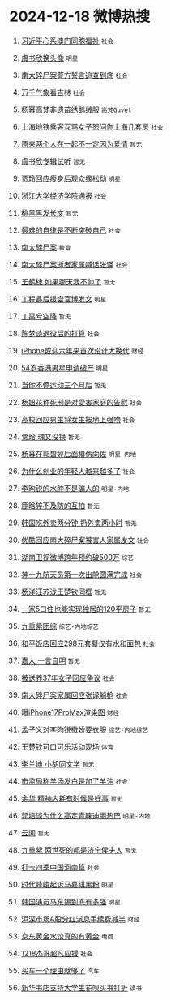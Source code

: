 # 2024-12-18 微博热搜 
1. [习近平心系澳门同胞福祉](https://m.weibo.cn/search?containerid=100103type%3D1%26t%3D10%26q%3D%23%E4%B9%A0%E8%BF%91%E5%B9%B3%E5%BF%83%E7%B3%BB%E6%BE%B3%E9%97%A8%E5%90%8C%E8%83%9E%E7%A6%8F%E7%A5%89%23&stream_entry_id=51&isnewpage=1&extparam=seat%3D1%26filter_type%3Drealtimehot%26cate%3D10103%26pos%3D0%26q%3D%2523%25E4%25B9%25A0%25E8%25BF%2591%25E5%25B9%25B3%25E5%25BF%2583%25E7%25B3%25BB%25E6%25BE%25B3%25E9%2597%25A8%25E5%2590%258C%25E8%2583%259E%25E7%25A6%258F%25E7%25A5%2589%2523%26dgr%3D0%26stream_entry_id%3D51%26c_type%3D51%26display_time%3D1734452937%26pre_seqid%3D173445293788201672534154) `社会` 

2. [虞书欣换头像](https://m.weibo.cn/search?containerid=100103type%3D1%26t%3D10%26q%3D%E8%99%9E%E4%B9%A6%E6%AC%A3%E6%8D%A2%E5%A4%B4%E5%83%8F&stream_entry_id=31&isnewpage=1&extparam=seat%3D1%26band_rank%3D1%26cate%3D5001%26realpos%3D1%26q%3D%25E8%2599%259E%25E4%25B9%25A6%25E6%25AC%25A3%25E6%258D%25A2%25E5%25A4%25B4%25E5%2583%258F%26dgr%3D0%26pos%3D0%26flag%3D2%26c_type%3D31%26filter_type%3Drealtimehot%26stream_entry_id%3D31%26lcate%3D5001%26display_time%3D1734452937%26pre_seqid%3D173445293788201672534154) `明星` 

3. [南大碎尸案警方誓言追查到底](https://m.weibo.cn/search?containerid=100103type%3D1%26t%3D10%26q%3D%23%E5%8D%97%E5%A4%A7%E7%A2%8E%E5%B0%B8%E6%A1%88%E8%AD%A6%E6%96%B9%E8%AA%93%E8%A8%80%E8%BF%BD%E6%9F%A5%E5%88%B0%E5%BA%95%23&stream_entry_id=31&isnewpage=1&extparam=seat%3D1%26band_rank%3D2%26cate%3D5001%26realpos%3D2%26q%3D%2523%25E5%258D%2597%25E5%25A4%25A7%25E7%25A2%258E%25E5%25B0%25B8%25E6%25A1%2588%25E8%25AD%25A6%25E6%2596%25B9%25E8%25AA%2593%25E8%25A8%2580%25E8%25BF%25BD%25E6%259F%25A5%25E5%2588%25B0%25E5%25BA%2595%2523%26dgr%3D0%26pos%3D1%26flag%3D1%26c_type%3D31%26filter_type%3Drealtimehot%26stream_entry_id%3D31%26lcate%3D5001%26display_time%3D1734452937%26pre_seqid%3D173445293788201672534154) `社会` 

4. [万千气象看吉林](https://m.weibo.cn/search?containerid=100103type%3D1%26t%3D10%26q%3D%23%E4%B8%87%E5%8D%83%E6%B0%94%E8%B1%A1%E7%9C%8B%E5%90%89%E6%9E%97%23&stream_entry_id=31&isnewpage=1&extparam=seat%3D1%26band_rank%3D3%26cate%3D5001%26realpos%3D3%26q%3D%2523%25E4%25B8%2587%25E5%258D%2583%25E6%25B0%2594%25E8%25B1%25A1%25E7%259C%258B%25E5%2590%2589%25E6%259E%2597%2523%26dgr%3D0%26pos%3D2%26flag%3D0%26c_type%3D31%26filter_type%3Drealtimehot%26stream_entry_id%3D31%26lcate%3D5001%26display_time%3D1734452937%26pre_seqid%3D173445293788201672534154) `社会` 

5. [杨幂高梵非遗苗绣鹅绒服](https://m.weibo.cn/search?containerid=100103type%3D1%26t%3D10%26q%3D%23%E6%9D%A8%E5%B9%82%E9%AB%98%E6%A2%B5%E9%9D%9E%E9%81%97%E8%8B%97%E7%BB%A3%E9%B9%85%E7%BB%92%E6%9C%8D%23&stream_entry_id=31&isnewpage=1&extparam=seat%3D1%26band_rank%3D4%26cate%3D5001%26q%3D%2523%25E6%259D%25A8%25E5%25B9%2582%25E9%25AB%2598%25E6%25A2%25B5%25E9%259D%259E%25E9%2581%2597%25E8%258B%2597%25E7%25BB%25A3%25E9%25B9%2585%25E7%25BB%2592%25E6%259C%258D%2523%26dgr%3D0%26pos%3D3%26adid%3D268643%26c_type%3D31%26stream_entry_id%3D31%26lcate%3D5001%26filter_type%3Drealtimehot%26is_ad_pos%3D1%26topic_ad%3D1%26display_time%3D1734452937%26pre_seqid%3D173445293788201672534154) `高梵Guvet` 

6. [上海地铁乘客互骂女子怒问你上海几套房](https://m.weibo.cn/search?containerid=100103type%3D1%26t%3D10%26q%3D%23%E4%B8%8A%E6%B5%B7%E5%9C%B0%E9%93%81%E4%B9%98%E5%AE%A2%E4%BA%92%E9%AA%82%E5%A5%B3%E5%AD%90%E6%80%92%E9%97%AE%E4%BD%A0%E4%B8%8A%E6%B5%B7%E5%87%A0%E5%A5%97%E6%88%BF%23&stream_entry_id=31&isnewpage=1&extparam=seat%3D1%26band_rank%3D4%26cate%3D5001%26realpos%3D4%26q%3D%2523%25E4%25B8%258A%25E6%25B5%25B7%25E5%259C%25B0%25E9%2593%2581%25E4%25B9%2598%25E5%25AE%25A2%25E4%25BA%2592%25E9%25AA%2582%25E5%25A5%25B3%25E5%25AD%2590%25E6%2580%2592%25E9%2597%25AE%25E4%25BD%25A0%25E4%25B8%258A%25E6%25B5%25B7%25E5%2587%25A0%25E5%25A5%2597%25E6%2588%25BF%2523%26dgr%3D0%26pos%3D4%26flag%3D1%26c_type%3D31%26filter_type%3Drealtimehot%26stream_entry_id%3D31%26lcate%3D5001%26display_time%3D1734452937%26pre_seqid%3D173445293788201672534154) `社会` 

7. [原来两个人在一起不一定因为爱情](https://m.weibo.cn/search?containerid=100103type%3D1%26t%3D10%26q%3D%E5%8E%9F%E6%9D%A5%E4%B8%A4%E4%B8%AA%E4%BA%BA%E5%9C%A8%E4%B8%80%E8%B5%B7%E4%B8%8D%E4%B8%80%E5%AE%9A%E5%9B%A0%E4%B8%BA%E7%88%B1%E6%83%85&stream_entry_id=31&isnewpage=1&extparam=seat%3D1%26band_rank%3D5%26cate%3D5001%26realpos%3D5%26q%3D%25E5%258E%259F%25E6%259D%25A5%25E4%25B8%25A4%25E4%25B8%25AA%25E4%25BA%25BA%25E5%259C%25A8%25E4%25B8%2580%25E8%25B5%25B7%25E4%25B8%258D%25E4%25B8%2580%25E5%25AE%259A%25E5%259B%25A0%25E4%25B8%25BA%25E7%2588%25B1%25E6%2583%2585%26dgr%3D0%26pos%3D5%26flag%3D2%26c_type%3D31%26filter_type%3Drealtimehot%26stream_entry_id%3D31%26lcate%3D5001%26display_time%3D1734452937%26pre_seqid%3D173445293788201672534154) `暂无` 

8. [虞书欣专辑试听](https://m.weibo.cn/search?containerid=100103type%3D1%26t%3D10%26q%3D%E8%99%9E%E4%B9%A6%E6%AC%A3%E4%B8%93%E8%BE%91%E8%AF%95%E5%90%AC&stream_entry_id=31&isnewpage=1&extparam=seat%3D1%26band_rank%3D6%26cate%3D5001%26realpos%3D6%26q%3D%25E8%2599%259E%25E4%25B9%25A6%25E6%25AC%25A3%25E4%25B8%2593%25E8%25BE%2591%25E8%25AF%2595%25E5%2590%25AC%26dgr%3D0%26pos%3D6%26flag%3D2%26c_type%3D31%26filter_type%3Drealtimehot%26stream_entry_id%3D31%26lcate%3D5001%26display_time%3D1734452937%26pre_seqid%3D173445293788201672534154) `暂无` 

9. [贾玲回应瘦身后观众缘松动](https://m.weibo.cn/search?containerid=100103type%3D1%26t%3D10%26q%3D%23%E8%B4%BE%E7%8E%B2%E5%9B%9E%E5%BA%94%E7%98%A6%E8%BA%AB%E5%90%8E%E8%A7%82%E4%BC%97%E7%BC%98%E6%9D%BE%E5%8A%A8%23&stream_entry_id=31&isnewpage=1&extparam=seat%3D1%26band_rank%3D7%26cate%3D5001%26realpos%3D7%26q%3D%2523%25E8%25B4%25BE%25E7%258E%25B2%25E5%259B%259E%25E5%25BA%2594%25E7%2598%25A6%25E8%25BA%25AB%25E5%2590%258E%25E8%25A7%2582%25E4%25BC%2597%25E7%25BC%2598%25E6%259D%25BE%25E5%258A%25A8%2523%26dgr%3D0%26pos%3D7%26flag%3D0%26c_type%3D31%26filter_type%3Drealtimehot%26stream_entry_id%3D31%26lcate%3D5001%26display_time%3D1734452937%26pre_seqid%3D173445293788201672534154) `明星` 

10. [浙江大学经济学院通报](https://m.weibo.cn/search?containerid=100103type%3D1%26t%3D10%26q%3D%23%E6%B5%99%E6%B1%9F%E5%A4%A7%E5%AD%A6%E7%BB%8F%E6%B5%8E%E5%AD%A6%E9%99%A2%E9%80%9A%E6%8A%A5%23&stream_entry_id=31&isnewpage=1&extparam=seat%3D1%26band_rank%3D8%26cate%3D5001%26realpos%3D8%26q%3D%2523%25E6%25B5%2599%25E6%25B1%259F%25E5%25A4%25A7%25E5%25AD%25A6%25E7%25BB%258F%25E6%25B5%258E%25E5%25AD%25A6%25E9%2599%25A2%25E9%2580%259A%25E6%258A%25A5%2523%26dgr%3D0%26pos%3D8%26flag%3D1%26c_type%3D31%26filter_type%3Drealtimehot%26stream_entry_id%3D31%26lcate%3D5001%26display_time%3D1734452937%26pre_seqid%3D173445293788201672534154) `社会` 

11. [桃黑黑发长文](https://m.weibo.cn/search?containerid=100103type%3D1%26t%3D10%26q%3D%E6%A1%83%E9%BB%91%E9%BB%91%E5%8F%91%E9%95%BF%E6%96%87&stream_entry_id=31&isnewpage=1&extparam=seat%3D1%26band_rank%3D9%26cate%3D5001%26realpos%3D9%26q%3D%25E6%25A1%2583%25E9%25BB%2591%25E9%25BB%2591%25E5%258F%2591%25E9%2595%25BF%25E6%2596%2587%26dgr%3D0%26pos%3D9%26flag%3D0%26c_type%3D31%26filter_type%3Drealtimehot%26stream_entry_id%3D31%26lcate%3D5001%26display_time%3D1734452937%26pre_seqid%3D173445293788201672534154) `暂无` 

12. [最难的自律是不断突破自己](https://m.weibo.cn/search?containerid=100103type%3D1%26t%3D10%26q%3D%23%E6%9C%80%E9%9A%BE%E7%9A%84%E8%87%AA%E5%BE%8B%E6%98%AF%E4%B8%8D%E6%96%AD%E7%AA%81%E7%A0%B4%E8%87%AA%E5%B7%B1%23&stream_entry_id=31&isnewpage=1&extparam=seat%3D1%26band_rank%3D10%26cate%3D5001%26realpos%3D10%26q%3D%2523%25E6%259C%2580%25E9%259A%25BE%25E7%259A%2584%25E8%2587%25AA%25E5%25BE%258B%25E6%2598%25AF%25E4%25B8%258D%25E6%2596%25AD%25E7%25AA%2581%25E7%25A0%25B4%25E8%2587%25AA%25E5%25B7%25B1%2523%26dgr%3D0%26pos%3D10%26flag%3D32768%26c_type%3D31%26filter_type%3Drealtimehot%26stream_entry_id%3D31%26lcate%3D5001%26display_time%3D1734452937%26pre_seqid%3D173445293788201672534154) `社会` 

13. [南大碎尸案](https://m.weibo.cn/search?containerid=100103type%3D1%26t%3D10%26q%3D%E5%8D%97%E5%A4%A7%E7%A2%8E%E5%B0%B8%E6%A1%88&stream_entry_id=31&isnewpage=1&extparam=seat%3D1%26band_rank%3D11%26cate%3D5001%26realpos%3D11%26q%3D%25E5%258D%2597%25E5%25A4%25A7%25E7%25A2%258E%25E5%25B0%25B8%25E6%25A1%2588%26dgr%3D0%26pos%3D11%26flag%3D2%26c_type%3D31%26filter_type%3Drealtimehot%26stream_entry_id%3D31%26lcate%3D5001%26display_time%3D1734452937%26pre_seqid%3D173445293788201672534154) `教育` 

14. [南大碎尸案逝者家属喊话张译](https://m.weibo.cn/search?containerid=100103type%3D1%26t%3D10%26q%3D%23%E5%8D%97%E5%A4%A7%E7%A2%8E%E5%B0%B8%E6%A1%88%E9%80%9D%E8%80%85%E5%AE%B6%E5%B1%9E%E5%96%8A%E8%AF%9D%E5%BC%A0%E8%AF%91%23&stream_entry_id=31&isnewpage=1&extparam=seat%3D1%26band_rank%3D12%26cate%3D5001%26realpos%3D12%26q%3D%2523%25E5%258D%2597%25E5%25A4%25A7%25E7%25A2%258E%25E5%25B0%25B8%25E6%25A1%2588%25E9%2580%259D%25E8%2580%2585%25E5%25AE%25B6%25E5%25B1%259E%25E5%2596%258A%25E8%25AF%259D%25E5%25BC%25A0%25E8%25AF%2591%2523%26dgr%3D0%26pos%3D12%26flag%3D0%26c_type%3D31%26filter_type%3Drealtimehot%26stream_entry_id%3D31%26lcate%3D5001%26display_time%3D1734452937%26pre_seqid%3D173445293788201672534154) `社会` 

15. [王鹤棣 如果哪天我不帅了](https://m.weibo.cn/search?containerid=100103type%3D1%26t%3D10%26q%3D%E7%8E%8B%E9%B9%A4%E6%A3%A3+%E5%A6%82%E6%9E%9C%E5%93%AA%E5%A4%A9%E6%88%91%E4%B8%8D%E5%B8%85%E4%BA%86&stream_entry_id=31&isnewpage=1&extparam=seat%3D1%26band_rank%3D13%26cate%3D5001%26realpos%3D13%26q%3D%25E7%258E%258B%25E9%25B9%25A4%25E6%25A3%25A3%2520%25E5%25A6%2582%25E6%259E%259C%25E5%2593%25AA%25E5%25A4%25A9%25E6%2588%2591%25E4%25B8%258D%25E5%25B8%2585%25E4%25BA%2586%26dgr%3D0%26pos%3D13%26flag%3D0%26c_type%3D31%26filter_type%3Drealtimehot%26stream_entry_id%3D31%26lcate%3D5001%26display_time%3D1734452937%26pre_seqid%3D173445293788201672534154) `暂无` 

16. [丁程鑫后援会官博发文](https://m.weibo.cn/search?containerid=100103type%3D1%26t%3D10%26q%3D%23%E4%B8%81%E7%A8%8B%E9%91%AB%E5%90%8E%E6%8F%B4%E4%BC%9A%E5%AE%98%E5%8D%9A%E5%8F%91%E6%96%87%23&stream_entry_id=31&isnewpage=1&extparam=seat%3D1%26band_rank%3D14%26cate%3D5001%26realpos%3D14%26q%3D%2523%25E4%25B8%2581%25E7%25A8%258B%25E9%2591%25AB%25E5%2590%258E%25E6%258F%25B4%25E4%25BC%259A%25E5%25AE%2598%25E5%258D%259A%25E5%258F%2591%25E6%2596%2587%2523%26dgr%3D0%26pos%3D14%26flag%3D1%26c_type%3D31%26filter_type%3Drealtimehot%26stream_entry_id%3D31%26lcate%3D5001%26display_time%3D1734452937%26pre_seqid%3D173445293788201672534154) `明星` 

17. [丁禹兮空降](https://m.weibo.cn/search?containerid=100103type%3D1%26t%3D10%26q%3D%E4%B8%81%E7%A6%B9%E5%85%AE%E7%A9%BA%E9%99%8D&stream_entry_id=31&isnewpage=1&extparam=seat%3D1%26band_rank%3D15%26cate%3D5001%26realpos%3D15%26q%3D%25E4%25B8%2581%25E7%25A6%25B9%25E5%2585%25AE%25E7%25A9%25BA%25E9%2599%258D%26dgr%3D0%26pos%3D15%26flag%3D0%26c_type%3D31%26filter_type%3Drealtimehot%26stream_entry_id%3D31%26lcate%3D5001%26display_time%3D1734452937%26pre_seqid%3D173445293788201672534154) `暂无` 

18. [陈梦谈退役后的打算](https://m.weibo.cn/search?containerid=100103type%3D1%26t%3D10%26q%3D%23%E9%99%88%E6%A2%A6%E8%B0%88%E9%80%80%E5%BD%B9%E5%90%8E%E7%9A%84%E6%89%93%E7%AE%97%23&stream_entry_id=31&isnewpage=1&extparam=seat%3D1%26band_rank%3D16%26cate%3D5001%26realpos%3D16%26q%3D%2523%25E9%2599%2588%25E6%25A2%25A6%25E8%25B0%2588%25E9%2580%2580%25E5%25BD%25B9%25E5%2590%258E%25E7%259A%2584%25E6%2589%2593%25E7%25AE%2597%2523%26dgr%3D0%26pos%3D16%26flag%3D1%26c_type%3D31%26filter_type%3Drealtimehot%26stream_entry_id%3D31%26lcate%3D5001%26display_time%3D1734452937%26pre_seqid%3D173445293788201672534154) `社会` 

19. [iPhone或迎六年来首次设计大换代](https://m.weibo.cn/search?containerid=100103type%3D1%26t%3D10%26q%3D%23iPhone%E6%88%96%E8%BF%8E%E5%85%AD%E5%B9%B4%E6%9D%A5%E9%A6%96%E6%AC%A1%E8%AE%BE%E8%AE%A1%E5%A4%A7%E6%8D%A2%E4%BB%A3%23&stream_entry_id=31&isnewpage=1&extparam=seat%3D1%26band_rank%3D17%26cate%3D5001%26realpos%3D17%26q%3D%2523iPhone%25E6%2588%2596%25E8%25BF%258E%25E5%2585%25AD%25E5%25B9%25B4%25E6%259D%25A5%25E9%25A6%2596%25E6%25AC%25A1%25E8%25AE%25BE%25E8%25AE%25A1%25E5%25A4%25A7%25E6%258D%25A2%25E4%25BB%25A3%2523%26dgr%3D0%26pos%3D17%26flag%3D0%26c_type%3D31%26filter_type%3Drealtimehot%26stream_entry_id%3D31%26lcate%3D5001%26display_time%3D1734452937%26pre_seqid%3D173445293788201672534154) `财经` 

20. [54岁香港男星申请破产](https://m.weibo.cn/search?containerid=100103type%3D1%26t%3D10%26q%3D%2354%E5%B2%81%E9%A6%99%E6%B8%AF%E7%94%B7%E6%98%9F%E7%94%B3%E8%AF%B7%E7%A0%B4%E4%BA%A7%23&stream_entry_id=31&isnewpage=1&extparam=seat%3D1%26band_rank%3D18%26cate%3D5001%26realpos%3D18%26q%3D%252354%25E5%25B2%2581%25E9%25A6%2599%25E6%25B8%25AF%25E7%2594%25B7%25E6%2598%259F%25E7%2594%25B3%25E8%25AF%25B7%25E7%25A0%25B4%25E4%25BA%25A7%2523%26dgr%3D0%26pos%3D18%26flag%3D0%26c_type%3D31%26filter_type%3Drealtimehot%26stream_entry_id%3D31%26lcate%3D5001%26display_time%3D1734452937%26pre_seqid%3D173445293788201672534154) `明星` 

21. [当你不停运动三个月后](https://m.weibo.cn/search?containerid=100103type%3D1%26t%3D10%26q%3D%E5%BD%93%E4%BD%A0%E4%B8%8D%E5%81%9C%E8%BF%90%E5%8A%A8%E4%B8%89%E4%B8%AA%E6%9C%88%E5%90%8E&stream_entry_id=31&isnewpage=1&extparam=seat%3D1%26band_rank%3D19%26cate%3D5001%26realpos%3D19%26q%3D%25E5%25BD%2593%25E4%25BD%25A0%25E4%25B8%258D%25E5%2581%259C%25E8%25BF%2590%25E5%258A%25A8%25E4%25B8%2589%25E4%25B8%25AA%25E6%259C%2588%25E5%2590%258E%26dgr%3D0%26pos%3D19%26flag%3D0%26c_type%3D31%26filter_type%3Drealtimehot%26stream_entry_id%3D31%26lcate%3D5001%26display_time%3D1734452937%26pre_seqid%3D173445293788201672534154) `暂无` 

22. [杨妞花称死刑是对受害家庭的告慰](https://m.weibo.cn/search?containerid=100103type%3D1%26t%3D10%26q%3D%23%E6%9D%A8%E5%A6%9E%E8%8A%B1%E7%A7%B0%E6%AD%BB%E5%88%91%E6%98%AF%E5%AF%B9%E5%8F%97%E5%AE%B3%E5%AE%B6%E5%BA%AD%E7%9A%84%E5%91%8A%E6%85%B0%23&stream_entry_id=31&isnewpage=1&extparam=seat%3D1%26band_rank%3D20%26cate%3D5001%26realpos%3D20%26q%3D%2523%25E6%259D%25A8%25E5%25A6%259E%25E8%258A%25B1%25E7%25A7%25B0%25E6%25AD%25BB%25E5%2588%2591%25E6%2598%25AF%25E5%25AF%25B9%25E5%258F%2597%25E5%25AE%25B3%25E5%25AE%25B6%25E5%25BA%25AD%25E7%259A%2584%25E5%2591%258A%25E6%2585%25B0%2523%26dgr%3D0%26pos%3D20%26flag%3D1%26c_type%3D31%26filter_type%3Drealtimehot%26stream_entry_id%3D31%26lcate%3D5001%26display_time%3D1734452937%26pre_seqid%3D173445293788201672534154) `社会` 

23. [高校回应男生将女生按地上强吻](https://m.weibo.cn/search?containerid=100103type%3D1%26t%3D10%26q%3D%23%E9%AB%98%E6%A0%A1%E5%9B%9E%E5%BA%94%E7%94%B7%E7%94%9F%E5%B0%86%E5%A5%B3%E7%94%9F%E6%8C%89%E5%9C%B0%E4%B8%8A%E5%BC%BA%E5%90%BB%23&stream_entry_id=31&isnewpage=1&extparam=seat%3D1%26band_rank%3D21%26cate%3D5001%26realpos%3D21%26q%3D%2523%25E9%25AB%2598%25E6%25A0%25A1%25E5%259B%259E%25E5%25BA%2594%25E7%2594%25B7%25E7%2594%259F%25E5%25B0%2586%25E5%25A5%25B3%25E7%2594%259F%25E6%258C%2589%25E5%259C%25B0%25E4%25B8%258A%25E5%25BC%25BA%25E5%2590%25BB%2523%26dgr%3D0%26pos%3D21%26flag%3D0%26c_type%3D31%26filter_type%3Drealtimehot%26stream_entry_id%3D31%26lcate%3D5001%26display_time%3D1734452937%26pre_seqid%3D173445293788201672534154) `社会` 

24. [贾玲 魂又没换](https://m.weibo.cn/search?containerid=100103type%3D1%26t%3D10%26q%3D%E8%B4%BE%E7%8E%B2+%E9%AD%82%E5%8F%88%E6%B2%A1%E6%8D%A2&stream_entry_id=31&isnewpage=1&extparam=seat%3D1%26band_rank%3D22%26cate%3D5001%26realpos%3D22%26q%3D%25E8%25B4%25BE%25E7%258E%25B2%2520%25E9%25AD%2582%25E5%258F%2588%25E6%25B2%25A1%25E6%258D%25A2%26dgr%3D0%26pos%3D22%26flag%3D1%26c_type%3D31%26filter_type%3Drealtimehot%26stream_entry_id%3D31%26lcate%3D5001%26display_time%3D1734452937%26pre_seqid%3D173445293788201672534154) `暂无` 

25. [杨幂在郭碧婷后面模仿向佐](https://m.weibo.cn/search?containerid=100103type%3D1%26t%3D10%26q%3D%23%E6%9D%A8%E5%B9%82%E5%9C%A8%E9%83%AD%E7%A2%A7%E5%A9%B7%E5%90%8E%E9%9D%A2%E6%A8%A1%E4%BB%BF%E5%90%91%E4%BD%90%23&stream_entry_id=31&isnewpage=1&extparam=seat%3D1%26band_rank%3D23%26cate%3D5001%26realpos%3D23%26q%3D%2523%25E6%259D%25A8%25E5%25B9%2582%25E5%259C%25A8%25E9%2583%25AD%25E7%25A2%25A7%25E5%25A9%25B7%25E5%2590%258E%25E9%259D%25A2%25E6%25A8%25A1%25E4%25BB%25BF%25E5%2590%2591%25E4%25BD%2590%2523%26dgr%3D0%26pos%3D23%26flag%3D0%26c_type%3D31%26filter_type%3Drealtimehot%26stream_entry_id%3D31%26lcate%3D5001%26display_time%3D1734452937%26pre_seqid%3D173445293788201672534154) `明星-内地` 

26. [为什么创业的年轻人越来越多了](https://m.weibo.cn/search?containerid=100103type%3D1%26t%3D10%26q%3D%23%E4%B8%BA%E4%BB%80%E4%B9%88%E5%88%9B%E4%B8%9A%E7%9A%84%E5%B9%B4%E8%BD%BB%E4%BA%BA%E8%B6%8A%E6%9D%A5%E8%B6%8A%E5%A4%9A%E4%BA%86%23&stream_entry_id=31&isnewpage=1&extparam=seat%3D1%26band_rank%3D24%26cate%3D5001%26realpos%3D24%26q%3D%2523%25E4%25B8%25BA%25E4%25BB%2580%25E4%25B9%2588%25E5%2588%259B%25E4%25B8%259A%25E7%259A%2584%25E5%25B9%25B4%25E8%25BD%25BB%25E4%25BA%25BA%25E8%25B6%258A%25E6%259D%25A5%25E8%25B6%258A%25E5%25A4%259A%25E4%25BA%2586%2523%26dgr%3D0%26pos%3D24%26flag%3D0%26c_type%3D31%26filter_type%3Drealtimehot%26stream_entry_id%3D31%26lcate%3D5001%26display_time%3D1734452937%26pre_seqid%3D173445293788201672534154) `社会` 

27. [李昀锐的水肿不是骗人的](https://m.weibo.cn/search?containerid=100103type%3D1%26t%3D10%26q%3D%E6%9D%8E%E6%98%80%E9%94%90%E7%9A%84%E6%B0%B4%E8%82%BF%E4%B8%8D%E6%98%AF%E9%AA%97%E4%BA%BA%E7%9A%84&stream_entry_id=31&isnewpage=1&extparam=seat%3D1%26band_rank%3D25%26cate%3D5001%26realpos%3D25%26q%3D%25E6%259D%258E%25E6%2598%2580%25E9%2594%2590%25E7%259A%2584%25E6%25B0%25B4%25E8%2582%25BF%25E4%25B8%258D%25E6%2598%25AF%25E9%25AA%2597%25E4%25BA%25BA%25E7%259A%2584%26dgr%3D0%26pos%3D25%26flag%3D0%26c_type%3D31%26filter_type%3Drealtimehot%26stream_entry_id%3D31%26lcate%3D5001%26display_time%3D1734452937%26pre_seqid%3D173445293788201672534154) `明星-内地` 

28. [鹿晗猝不及防的互拍](https://m.weibo.cn/search?containerid=100103type%3D1%26t%3D10%26q%3D%E9%B9%BF%E6%99%97%E7%8C%9D%E4%B8%8D%E5%8F%8A%E9%98%B2%E7%9A%84%E4%BA%92%E6%8B%8D&stream_entry_id=31&isnewpage=1&extparam=seat%3D1%26band_rank%3D26%26cate%3D5001%26realpos%3D26%26q%3D%25E9%25B9%25BF%25E6%2599%2597%25E7%258C%259D%25E4%25B8%258D%25E5%258F%258A%25E9%2598%25B2%25E7%259A%2584%25E4%25BA%2592%25E6%258B%258D%26dgr%3D0%26pos%3D26%26flag%3D0%26c_type%3D31%26filter_type%3Drealtimehot%26stream_entry_id%3D31%26lcate%3D5001%26display_time%3D1734452937%26pre_seqid%3D173445293788201672534154) `暂无` 

29. [韩国吃外卖两分钟 扔外卖两小时](https://m.weibo.cn/search?containerid=100103type%3D1%26t%3D10%26q%3D%E9%9F%A9%E5%9B%BD%E5%90%83%E5%A4%96%E5%8D%96%E4%B8%A4%E5%88%86%E9%92%9F+%E6%89%94%E5%A4%96%E5%8D%96%E4%B8%A4%E5%B0%8F%E6%97%B6&stream_entry_id=31&isnewpage=1&extparam=seat%3D1%26band_rank%3D27%26cate%3D5001%26realpos%3D27%26q%3D%25E9%259F%25A9%25E5%259B%25BD%25E5%2590%2583%25E5%25A4%2596%25E5%258D%2596%25E4%25B8%25A4%25E5%2588%2586%25E9%2592%259F%2520%25E6%2589%2594%25E5%25A4%2596%25E5%258D%2596%25E4%25B8%25A4%25E5%25B0%258F%25E6%2597%25B6%26dgr%3D0%26pos%3D27%26flag%3D1%26c_type%3D31%26filter_type%3Drealtimehot%26stream_entry_id%3D31%26lcate%3D5001%26display_time%3D1734452937%26pre_seqid%3D173445293788201672534154) `暂无` 

30. [优酷回应南大碎尸案被害人家属发文](https://m.weibo.cn/search?containerid=100103type%3D1%26t%3D10%26q%3D%23%E4%BC%98%E9%85%B7%E5%9B%9E%E5%BA%94%E5%8D%97%E5%A4%A7%E7%A2%8E%E5%B0%B8%E6%A1%88%E8%A2%AB%E5%AE%B3%E4%BA%BA%E5%AE%B6%E5%B1%9E%E5%8F%91%E6%96%87%23&stream_entry_id=31&isnewpage=1&extparam=seat%3D1%26band_rank%3D28%26cate%3D5001%26realpos%3D28%26q%3D%2523%25E4%25BC%2598%25E9%2585%25B7%25E5%259B%259E%25E5%25BA%2594%25E5%258D%2597%25E5%25A4%25A7%25E7%25A2%258E%25E5%25B0%25B8%25E6%25A1%2588%25E8%25A2%25AB%25E5%25AE%25B3%25E4%25BA%25BA%25E5%25AE%25B6%25E5%25B1%259E%25E5%258F%2591%25E6%2596%2587%2523%26dgr%3D0%26pos%3D28%26flag%3D0%26c_type%3D31%26filter_type%3Drealtimehot%26stream_entry_id%3D31%26lcate%3D5001%26display_time%3D1734452937%26pre_seqid%3D173445293788201672534154) `社会` 

31. [湖南卫视微博跨年预约破500万](https://m.weibo.cn/search?containerid=100103type%3D1%26t%3D10%26q%3D%23%E6%B9%96%E5%8D%97%E5%8D%AB%E8%A7%86%E5%BE%AE%E5%8D%9A%E8%B7%A8%E5%B9%B4%E9%A2%84%E7%BA%A6%E7%A0%B4500%E4%B8%87%23&stream_entry_id=31&isnewpage=1&extparam=seat%3D1%26band_rank%3D29%26cate%3D5001%26realpos%3D29%26q%3D%2523%25E6%25B9%2596%25E5%258D%2597%25E5%258D%25AB%25E8%25A7%2586%25E5%25BE%25AE%25E5%258D%259A%25E8%25B7%25A8%25E5%25B9%25B4%25E9%25A2%2584%25E7%25BA%25A6%25E7%25A0%25B4500%25E4%25B8%2587%2523%26dgr%3D0%26pos%3D29%26flag%3D1%26c_type%3D31%26filter_type%3Drealtimehot%26stream_entry_id%3D31%26lcate%3D5001%26display_time%3D1734452937%26pre_seqid%3D173445293788201672534154) `综艺` 

32. [神十九航天员第一次出舱圆满完成](https://m.weibo.cn/search?containerid=100103type%3D1%26t%3D10%26q%3D%23%E7%A5%9E%E5%8D%81%E4%B9%9D%E8%88%AA%E5%A4%A9%E5%91%98%E7%AC%AC%E4%B8%80%E6%AC%A1%E5%87%BA%E8%88%B1%E5%9C%86%E6%BB%A1%E5%AE%8C%E6%88%90%23&stream_entry_id=31&isnewpage=1&extparam=seat%3D1%26band_rank%3D30%26cate%3D5001%26realpos%3D30%26q%3D%2523%25E7%25A5%259E%25E5%258D%2581%25E4%25B9%259D%25E8%2588%25AA%25E5%25A4%25A9%25E5%2591%2598%25E7%25AC%25AC%25E4%25B8%2580%25E6%25AC%25A1%25E5%2587%25BA%25E8%2588%25B1%25E5%259C%2586%25E6%25BB%25A1%25E5%25AE%258C%25E6%2588%2590%2523%26dgr%3D0%26pos%3D30%26flag%3D0%26c_type%3D31%26filter_type%3Drealtimehot%26stream_entry_id%3D31%26lcate%3D5001%26display_time%3D1734452937%26pre_seqid%3D173445293788201672534154) `社会` 

33. [杨洋汪苏泷王楚钦同框](https://m.weibo.cn/search?containerid=100103type%3D1%26t%3D10%26q%3D%23%E6%9D%A8%E6%B4%8B%E6%B1%AA%E8%8B%8F%E6%B3%B7%E7%8E%8B%E6%A5%9A%E9%92%A6%E5%90%8C%E6%A1%86%23&stream_entry_id=31&isnewpage=1&extparam=seat%3D1%26band_rank%3D31%26cate%3D5001%26realpos%3D31%26q%3D%2523%25E6%259D%25A8%25E6%25B4%258B%25E6%25B1%25AA%25E8%258B%258F%25E6%25B3%25B7%25E7%258E%258B%25E6%25A5%259A%25E9%2592%25A6%25E5%2590%258C%25E6%25A1%2586%2523%26dgr%3D0%26pos%3D31%26flag%3D0%26c_type%3D31%26filter_type%3Drealtimehot%26stream_entry_id%3D31%26lcate%3D5001%26display_time%3D1734452937%26pre_seqid%3D173445293788201672534154) `暂无` 

34. [一家5口住也能实现独居的120平房子](https://m.weibo.cn/search?containerid=100103type%3D1%26t%3D10%26q%3D%E4%B8%80%E5%AE%B65%E5%8F%A3%E4%BD%8F%E4%B9%9F%E8%83%BD%E5%AE%9E%E7%8E%B0%E7%8B%AC%E5%B1%85%E7%9A%84120%E5%B9%B3%E6%88%BF%E5%AD%90&stream_entry_id=31&isnewpage=1&extparam=seat%3D1%26band_rank%3D32%26cate%3D5001%26realpos%3D32%26q%3D%25E4%25B8%2580%25E5%25AE%25B65%25E5%258F%25A3%25E4%25BD%258F%25E4%25B9%259F%25E8%2583%25BD%25E5%25AE%259E%25E7%258E%25B0%25E7%258B%25AC%25E5%25B1%2585%25E7%259A%2584120%25E5%25B9%25B3%25E6%2588%25BF%25E5%25AD%2590%26dgr%3D0%26pos%3D32%26flag%3D1%26c_type%3D31%26filter_type%3Drealtimehot%26stream_entry_id%3D31%26lcate%3D5001%26display_time%3D1734452937%26pre_seqid%3D173445293788201672534154) `暂无` 

35. [九重紫团综](https://m.weibo.cn/search?containerid=100103type%3D1%26t%3D10%26q%3D%23%E4%B9%9D%E9%87%8D%E7%B4%AB%E5%9B%A2%E7%BB%BC%23&stream_entry_id=31&isnewpage=1&extparam=seat%3D1%26band_rank%3D33%26cate%3D5001%26realpos%3D33%26q%3D%2523%25E4%25B9%259D%25E9%2587%258D%25E7%25B4%25AB%25E5%259B%25A2%25E7%25BB%25BC%2523%26dgr%3D0%26pos%3D33%26flag%3D0%26c_type%3D31%26filter_type%3Drealtimehot%26stream_entry_id%3D31%26lcate%3D5001%26display_time%3D1734452937%26pre_seqid%3D173445293788201672534154) `综艺-内地综艺` 

36. [和平饭店回应298元套餐仅有水和面包](https://m.weibo.cn/search?containerid=100103type%3D1%26t%3D10%26q%3D%23%E5%92%8C%E5%B9%B3%E9%A5%AD%E5%BA%97%E5%9B%9E%E5%BA%94298%E5%85%83%E5%A5%97%E9%A4%90%E4%BB%85%E6%9C%89%E6%B0%B4%E5%92%8C%E9%9D%A2%E5%8C%85%23&stream_entry_id=31&isnewpage=1&extparam=seat%3D1%26band_rank%3D34%26cate%3D5001%26realpos%3D34%26q%3D%2523%25E5%2592%258C%25E5%25B9%25B3%25E9%25A5%25AD%25E5%25BA%2597%25E5%259B%259E%25E5%25BA%2594298%25E5%2585%2583%25E5%25A5%2597%25E9%25A4%2590%25E4%25BB%2585%25E6%259C%2589%25E6%25B0%25B4%25E5%2592%258C%25E9%259D%25A2%25E5%258C%2585%2523%26dgr%3D0%26pos%3D34%26flag%3D0%26c_type%3D31%26filter_type%3Drealtimehot%26stream_entry_id%3D31%26lcate%3D5001%26display_time%3D1734452937%26pre_seqid%3D173445293788201672534154) `社会` 

37. [嘉人 一言自明](https://m.weibo.cn/search?containerid=100103type%3D1%26t%3D10%26q%3D%E5%98%89%E4%BA%BA+%E4%B8%80%E8%A8%80%E8%87%AA%E6%98%8E&stream_entry_id=31&isnewpage=1&extparam=seat%3D1%26band_rank%3D35%26cate%3D5001%26realpos%3D35%26q%3D%25E5%2598%2589%25E4%25BA%25BA%2520%25E4%25B8%2580%25E8%25A8%2580%25E8%2587%25AA%25E6%2598%258E%26dgr%3D0%26pos%3D35%26flag%3D0%26c_type%3D31%26filter_type%3Drealtimehot%26stream_entry_id%3D31%26lcate%3D5001%26display_time%3D1734452937%26pre_seqid%3D173445293788201672534154) `暂无` 

38. [被送养37年女子回应争议](https://m.weibo.cn/search?containerid=100103type%3D1%26t%3D10%26q%3D%23%E8%A2%AB%E9%80%81%E5%85%BB37%E5%B9%B4%E5%A5%B3%E5%AD%90%E5%9B%9E%E5%BA%94%E4%BA%89%E8%AE%AE%23&stream_entry_id=31&isnewpage=1&extparam=seat%3D1%26band_rank%3D36%26cate%3D5001%26realpos%3D36%26q%3D%2523%25E8%25A2%25AB%25E9%2580%2581%25E5%2585%25BB37%25E5%25B9%25B4%25E5%25A5%25B3%25E5%25AD%2590%25E5%259B%259E%25E5%25BA%2594%25E4%25BA%2589%25E8%25AE%25AE%2523%26dgr%3D0%26pos%3D36%26flag%3D1%26c_type%3D31%26filter_type%3Drealtimehot%26stream_entry_id%3D31%26lcate%3D5001%26display_time%3D1734452937%26pre_seqid%3D173445293788201672534154) `社会` 

39. [南大碎尸案家属回应张译躺枪](https://m.weibo.cn/search?containerid=100103type%3D1%26t%3D10%26q%3D%23%E5%8D%97%E5%A4%A7%E7%A2%8E%E5%B0%B8%E6%A1%88%E5%AE%B6%E5%B1%9E%E5%9B%9E%E5%BA%94%E5%BC%A0%E8%AF%91%E8%BA%BA%E6%9E%AA%23&stream_entry_id=31&isnewpage=1&extparam=seat%3D1%26band_rank%3D37%26cate%3D5001%26realpos%3D37%26q%3D%2523%25E5%258D%2597%25E5%25A4%25A7%25E7%25A2%258E%25E5%25B0%25B8%25E6%25A1%2588%25E5%25AE%25B6%25E5%25B1%259E%25E5%259B%259E%25E5%25BA%2594%25E5%25BC%25A0%25E8%25AF%2591%25E8%25BA%25BA%25E6%259E%25AA%2523%26dgr%3D0%26pos%3D37%26flag%3D0%26c_type%3D31%26filter_type%3Drealtimehot%26stream_entry_id%3D31%26lcate%3D5001%26display_time%3D1734452937%26pre_seqid%3D173445293788201672534154) `社会` 

40. [曝iPhone17ProMax渲染图](https://m.weibo.cn/search?containerid=100103type%3D1%26t%3D10%26q%3D%23%E6%9B%9DiPhone17ProMax%E6%B8%B2%E6%9F%93%E5%9B%BE%23&stream_entry_id=31&isnewpage=1&extparam=seat%3D1%26band_rank%3D38%26cate%3D5001%26realpos%3D38%26q%3D%2523%25E6%259B%259DiPhone17ProMax%25E6%25B8%25B2%25E6%259F%2593%25E5%259B%25BE%2523%26dgr%3D0%26pos%3D38%26flag%3D0%26c_type%3D31%26filter_type%3Drealtimehot%26stream_entry_id%3D31%26lcate%3D5001%26display_time%3D1734452937%26pre_seqid%3D173445293788201672534154) `财经` 

41. [孟子义对李昀锐撒娇要衣服](https://m.weibo.cn/search?containerid=100103type%3D1%26t%3D10%26q%3D%23%E5%AD%9F%E5%AD%90%E4%B9%89%E5%AF%B9%E6%9D%8E%E6%98%80%E9%94%90%E6%92%92%E5%A8%87%E8%A6%81%E8%A1%A3%E6%9C%8D%23&stream_entry_id=31&isnewpage=1&extparam=seat%3D1%26band_rank%3D39%26cate%3D5001%26realpos%3D39%26q%3D%2523%25E5%25AD%259F%25E5%25AD%2590%25E4%25B9%2589%25E5%25AF%25B9%25E6%259D%258E%25E6%2598%2580%25E9%2594%2590%25E6%2592%2592%25E5%25A8%2587%25E8%25A6%2581%25E8%25A1%25A3%25E6%259C%258D%2523%26dgr%3D0%26pos%3D39%26flag%3D0%26c_type%3D31%26filter_type%3Drealtimehot%26stream_entry_id%3D31%26lcate%3D5001%26display_time%3D1734452937%26pre_seqid%3D173445293788201672534154) `综艺-内地综艺` 

42. [王楚钦可口可乐活动现场](https://m.weibo.cn/search?containerid=100103type%3D1%26t%3D10%26q%3D%23%E7%8E%8B%E6%A5%9A%E9%92%A6%E5%8F%AF%E5%8F%A3%E5%8F%AF%E4%B9%90%E6%B4%BB%E5%8A%A8%E7%8E%B0%E5%9C%BA%23&stream_entry_id=31&isnewpage=1&extparam=seat%3D1%26band_rank%3D40%26cate%3D5001%26realpos%3D40%26q%3D%2523%25E7%258E%258B%25E6%25A5%259A%25E9%2592%25A6%25E5%258F%25AF%25E5%258F%25A3%25E5%258F%25AF%25E4%25B9%2590%25E6%25B4%25BB%25E5%258A%25A8%25E7%258E%25B0%25E5%259C%25BA%2523%26dgr%3D0%26pos%3D40%26flag%3D0%26c_type%3D31%26filter_type%3Drealtimehot%26stream_entry_id%3D31%26lcate%3D5001%26display_time%3D1734452937%26pre_seqid%3D173445293788201672534154) `体育` 

43. [李兰迪 小胡同文学](https://m.weibo.cn/search?containerid=100103type%3D1%26t%3D10%26q%3D%E6%9D%8E%E5%85%B0%E8%BF%AA+%E5%B0%8F%E8%83%A1%E5%90%8C%E6%96%87%E5%AD%A6&stream_entry_id=31&isnewpage=1&extparam=seat%3D1%26band_rank%3D41%26cate%3D5001%26realpos%3D41%26q%3D%25E6%259D%258E%25E5%2585%25B0%25E8%25BF%25AA%2520%25E5%25B0%258F%25E8%2583%25A1%25E5%2590%258C%25E6%2596%2587%25E5%25AD%25A6%26dgr%3D0%26pos%3D41%26flag%3D0%26c_type%3D31%26filter_type%3Drealtimehot%26stream_entry_id%3D31%26lcate%3D5001%26display_time%3D1734452937%26pre_seqid%3D173445293788201672534154) `暂无` 

44. [市监局称羊汤发白是加了羊油](https://m.weibo.cn/search?containerid=100103type%3D1%26t%3D10%26q%3D%23%E5%B8%82%E7%9B%91%E5%B1%80%E7%A7%B0%E7%BE%8A%E6%B1%A4%E5%8F%91%E7%99%BD%E6%98%AF%E5%8A%A0%E4%BA%86%E7%BE%8A%E6%B2%B9%23&stream_entry_id=31&isnewpage=1&extparam=seat%3D1%26band_rank%3D42%26cate%3D5001%26realpos%3D42%26q%3D%2523%25E5%25B8%2582%25E7%259B%2591%25E5%25B1%2580%25E7%25A7%25B0%25E7%25BE%258A%25E6%25B1%25A4%25E5%258F%2591%25E7%2599%25BD%25E6%2598%25AF%25E5%258A%25A0%25E4%25BA%2586%25E7%25BE%258A%25E6%25B2%25B9%2523%26dgr%3D0%26pos%3D42%26flag%3D0%26c_type%3D31%26filter_type%3Drealtimehot%26stream_entry_id%3D31%26lcate%3D5001%26display_time%3D1734452937%26pre_seqid%3D173445293788201672534154) `社会` 

45. [余华 精神内耗有时候是好事](https://m.weibo.cn/search?containerid=100103type%3D1%26t%3D10%26q%3D%E4%BD%99%E5%8D%8E+%E7%B2%BE%E7%A5%9E%E5%86%85%E8%80%97%E6%9C%89%E6%97%B6%E5%80%99%E6%98%AF%E5%A5%BD%E4%BA%8B&stream_entry_id=31&isnewpage=1&extparam=seat%3D1%26band_rank%3D43%26cate%3D5001%26realpos%3D43%26q%3D%25E4%25BD%2599%25E5%258D%258E%2520%25E7%25B2%25BE%25E7%25A5%259E%25E5%2586%2585%25E8%2580%2597%25E6%259C%2589%25E6%2597%25B6%25E5%2580%2599%25E6%2598%25AF%25E5%25A5%25BD%25E4%25BA%258B%26dgr%3D0%26pos%3D43%26flag%3D1%26c_type%3D31%26filter_type%3Drealtimehot%26stream_entry_id%3D31%26lcate%3D5001%26display_time%3D1734452937%26pre_seqid%3D173445293788201672534154) `暂无` 

46. [郭培谈为什么高定青睐迪丽热巴](https://m.weibo.cn/search?containerid=100103type%3D1%26t%3D10%26q%3D%23%E9%83%AD%E5%9F%B9%E8%B0%88%E4%B8%BA%E4%BB%80%E4%B9%88%E9%AB%98%E5%AE%9A%E9%9D%92%E7%9D%90%E8%BF%AA%E4%B8%BD%E7%83%AD%E5%B7%B4%23&stream_entry_id=31&isnewpage=1&extparam=seat%3D1%26band_rank%3D44%26cate%3D5001%26realpos%3D44%26q%3D%2523%25E9%2583%25AD%25E5%259F%25B9%25E8%25B0%2588%25E4%25B8%25BA%25E4%25BB%2580%25E4%25B9%2588%25E9%25AB%2598%25E5%25AE%259A%25E9%259D%2592%25E7%259D%2590%25E8%25BF%25AA%25E4%25B8%25BD%25E7%2583%25AD%25E5%25B7%25B4%2523%26dgr%3D0%26pos%3D44%26flag%3D0%26c_type%3D31%26filter_type%3Drealtimehot%26stream_entry_id%3D31%26lcate%3D5001%26display_time%3D1734452937%26pre_seqid%3D173445293788201672534154) `明星-内地` 

47. [云间](https://m.weibo.cn/search?containerid=100103type%3D1%26t%3D10%26q%3D%E4%BA%91%E9%97%B4&stream_entry_id=31&isnewpage=1&extparam=seat%3D1%26band_rank%3D45%26cate%3D5001%26realpos%3D45%26q%3D%25E4%25BA%2591%25E9%2597%25B4%26dgr%3D0%26pos%3D45%26flag%3D0%26c_type%3D31%26filter_type%3Drealtimehot%26stream_entry_id%3D31%26lcate%3D5001%26display_time%3D1734452937%26pre_seqid%3D173445293788201672534154) `暂无` 

48. [九重紫 两世死的都是济宁侯夫人](https://m.weibo.cn/search?containerid=100103type%3D1%26t%3D10%26q%3D%E4%B9%9D%E9%87%8D%E7%B4%AB+%E4%B8%A4%E4%B8%96%E6%AD%BB%E7%9A%84%E9%83%BD%E6%98%AF%E6%B5%8E%E5%AE%81%E4%BE%AF%E5%A4%AB%E4%BA%BA&stream_entry_id=31&isnewpage=1&extparam=seat%3D1%26band_rank%3D46%26cate%3D5001%26realpos%3D46%26q%3D%25E4%25B9%259D%25E9%2587%258D%25E7%25B4%25AB%2520%25E4%25B8%25A4%25E4%25B8%2596%25E6%25AD%25BB%25E7%259A%2584%25E9%2583%25BD%25E6%2598%25AF%25E6%25B5%258E%25E5%25AE%2581%25E4%25BE%25AF%25E5%25A4%25AB%25E4%25BA%25BA%26dgr%3D0%26pos%3D46%26flag%3D0%26c_type%3D31%26filter_type%3Drealtimehot%26stream_entry_id%3D31%26lcate%3D5001%26display_time%3D1734452937%26pre_seqid%3D173445293788201672534154) `暂无` 

49. [打卡四季中国河南篇](https://m.weibo.cn/search?containerid=100103type%3D1%26t%3D10%26q%3D%23%E6%89%93%E5%8D%A1%E5%9B%9B%E5%AD%A3%E4%B8%AD%E5%9B%BD%E6%B2%B3%E5%8D%97%E7%AF%87%23&stream_entry_id=31&isnewpage=1&extparam=seat%3D1%26band_rank%3D47%26cate%3D5001%26realpos%3D47%26q%3D%2523%25E6%2589%2593%25E5%258D%25A1%25E5%259B%259B%25E5%25AD%25A3%25E4%25B8%25AD%25E5%259B%25BD%25E6%25B2%25B3%25E5%258D%2597%25E7%25AF%2587%2523%26dgr%3D0%26pos%3D47%26flag%3D0%26c_type%3D31%26filter_type%3Drealtimehot%26stream_entry_id%3D31%26lcate%3D5001%26display_time%3D1734452937%26pre_seqid%3D173445293788201672534154) `社会` 

50. [时代峰峻起诉马嘉祺黑粉](https://m.weibo.cn/search?containerid=100103type%3D1%26t%3D10%26q%3D%23%E6%97%B6%E4%BB%A3%E5%B3%B0%E5%B3%BB%E8%B5%B7%E8%AF%89%E9%A9%AC%E5%98%89%E7%A5%BA%E9%BB%91%E7%B2%89%23&stream_entry_id=31&isnewpage=1&extparam=seat%3D1%26band_rank%3D48%26cate%3D5001%26realpos%3D48%26q%3D%2523%25E6%2597%25B6%25E4%25BB%25A3%25E5%25B3%25B0%25E5%25B3%25BB%25E8%25B5%25B7%25E8%25AF%2589%25E9%25A9%25AC%25E5%2598%2589%25E7%25A5%25BA%25E9%25BB%2591%25E7%25B2%2589%2523%26dgr%3D0%26pos%3D48%26flag%3D0%26c_type%3D31%26filter_type%3Drealtimehot%26stream_entry_id%3D31%26lcate%3D5001%26display_time%3D1734452937%26pre_seqid%3D173445293788201672534154) `明星` 

51. [韩国演员马东锡到底有多强](https://m.weibo.cn/search?containerid=100103type%3D1%26t%3D10%26q%3D%23%E9%9F%A9%E5%9B%BD%E6%BC%94%E5%91%98%E9%A9%AC%E4%B8%9C%E9%94%A1%E5%88%B0%E5%BA%95%E6%9C%89%E5%A4%9A%E5%BC%BA%23&stream_entry_id=31&isnewpage=1&extparam=seat%3D1%26band_rank%3D49%26cate%3D5001%26realpos%3D49%26q%3D%2523%25E9%259F%25A9%25E5%259B%25BD%25E6%25BC%2594%25E5%2591%2598%25E9%25A9%25AC%25E4%25B8%259C%25E9%2594%25A1%25E5%2588%25B0%25E5%25BA%2595%25E6%259C%2589%25E5%25A4%259A%25E5%25BC%25BA%2523%26dgr%3D0%26pos%3D49%26flag%3D0%26c_type%3D31%26filter_type%3Drealtimehot%26stream_entry_id%3D31%26lcate%3D5001%26display_time%3D1734452937%26pre_seqid%3D173445293788201672534154) `明星` 

52. [沪深市场A股分红派息手续费减半](https://m.weibo.cn/search?containerid=100103type%3D1%26t%3D10%26q%3D%23%E6%B2%AA%E6%B7%B1%E5%B8%82%E5%9C%BAA%E8%82%A1%E5%88%86%E7%BA%A2%E6%B4%BE%E6%81%AF%E6%89%8B%E7%BB%AD%E8%B4%B9%E5%87%8F%E5%8D%8A%23&stream_entry_id=31&isnewpage=1&extparam=seat%3D1%26band_rank%3D50%26cate%3D5001%26realpos%3D50%26q%3D%2523%25E6%25B2%25AA%25E6%25B7%25B1%25E5%25B8%2582%25E5%259C%25BAA%25E8%2582%25A1%25E5%2588%2586%25E7%25BA%25A2%25E6%25B4%25BE%25E6%2581%25AF%25E6%2589%258B%25E7%25BB%25AD%25E8%25B4%25B9%25E5%2587%258F%25E5%258D%258A%2523%26dgr%3D0%26pos%3D50%26flag%3D1%26c_type%3D31%26filter_type%3Drealtimehot%26stream_entry_id%3D31%26lcate%3D5001%26display_time%3D1734452937%26pre_seqid%3D173445293788201672534154) `财经` 

53. [京东黄金水饺真的有黄金](https://m.weibo.cn/search?containerid=100103type%3D1%26t%3D10%26q%3D%23%E4%BA%AC%E4%B8%9C%E9%BB%84%E9%87%91%E6%B0%B4%E9%A5%BA%E7%9C%9F%E7%9A%84%E6%9C%89%E9%BB%84%E9%87%91%23&stream_entry_id=31&isnewpage=1&extparam=seat%3D1%26band_rank%3D4%26adid%3D268782%26stream_entry_id%3D31%26is_ad_pos%3D1%26filter_type%3Drealtimehot%26lcate%3D5001%26topic_ad%3D1%26c_type%3D31%26q%3D%2523%25E4%25BA%25AC%25E4%25B8%259C%25E9%25BB%2584%25E9%2587%2591%25E6%25B0%25B4%25E9%25A5%25BA%25E7%259C%259F%25E7%259A%2584%25E6%259C%2589%25E9%25BB%2584%25E9%2587%2591%2523%26cate%3D5001%26pos%3D3%26dgr%3D0%26display_time%3D1734452919%26pre_seqid%3D17344529195400175344695) `电商` 

54. [1218杰哥超凡应援](https://m.weibo.cn/search?containerid=100103type%3D1%26t%3D10%26q%3D%231218%E6%9D%B0%E5%93%A5%E8%B6%85%E5%87%A1%E5%BA%94%E6%8F%B4%23&stream_entry_id=31&isnewpage=1&extparam=seat%3D1%26cate%3D5001%26topic_ad%3D1%26stream_entry_id%3D31%26lcate%3D5001%26band_rank%3D4%26is_ad_pos%3D1%26c_type%3D31%26filter_type%3Drealtimehot%26q%3D%25231218%25E6%259D%25B0%25E5%2593%25A5%25E8%25B6%2585%25E5%2587%25A1%25E5%25BA%2594%25E6%258F%25B4%2523%26pos%3D3%26dgr%3D0%26adid%3D268457%26display_time%3D1734452901%26pre_seqid%3D173445290120001785972139) `社会` 

55. [买车一个理由就够了](https://m.weibo.cn/search?containerid=100103type%3D1%26t%3D10%26q%3D%23%E4%B9%B0%E8%BD%A6%E4%B8%80%E4%B8%AA%E7%90%86%E7%94%B1%E5%B0%B1%E5%A4%9F%E4%BA%86%23&stream_entry_id=31&isnewpage=1&extparam=seat%3D1%26cate%3D5001%26topic_ad%3D1%26stream_entry_id%3D31%26lcate%3D5001%26band_rank%3D7%26is_ad_pos%3D1%26c_type%3D31%26filter_type%3Drealtimehot%26q%3D%2523%25E4%25B9%25B0%25E8%25BD%25A6%25E4%25B8%2580%25E4%25B8%25AA%25E7%2590%2586%25E7%2594%25B1%25E5%25B0%25B1%25E5%25A4%259F%25E4%25BA%2586%2523%26pos%3D7%26dgr%3D0%26adid%3D268781%26display_time%3D1734452901%26pre_seqid%3D173445290120001785972139) `汽车` 

56. [新华书店支持大学生花呗买书打折](https://m.weibo.cn/search?containerid=100103type%3D1%26t%3D10%26q%3D%23%E6%96%B0%E5%8D%8E%E4%B9%A6%E5%BA%97%E6%94%AF%E6%8C%81%E5%A4%A7%E5%AD%A6%E7%94%9F%E8%8A%B1%E5%91%97%E4%B9%B0%E4%B9%A6%E6%89%93%E6%8A%98%23&stream_entry_id=31&isnewpage=1&extparam=seat%3D1%26pos%3D3%26filter_type%3Drealtimehot%26lcate%3D5001%26c_type%3D31%26band_rank%3D4%26topic_ad%3D1%26cate%3D5001%26is_ad_pos%3D1%26q%3D%2523%25E6%2596%25B0%25E5%258D%258E%25E4%25B9%25A6%25E5%25BA%2597%25E6%2594%25AF%25E6%258C%2581%25E5%25A4%25A7%25E5%25AD%25A6%25E7%2594%259F%25E8%258A%25B1%25E5%2591%2597%25E4%25B9%25B0%25E4%25B9%25A6%25E6%2589%2593%25E6%258A%2598%2523%26dgr%3D0%26stream_entry_id%3D31%26adid%3D268717%26display_time%3D1734452864%26pre_seqid%3D17344528644210197584109) `读书` 
